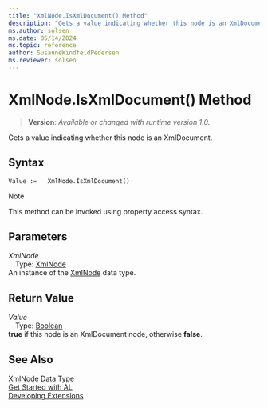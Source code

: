 ```yaml
---
title: "XmlNode.IsXmlDocument() Method"
description: "Gets a value indicating whether this node is an XmlDocument."
ms.author: solsen
ms.date: 05/14/2024
ms.topic: reference
author: SusanneWindfeldPedersen
ms.reviewer: solsen
---
```

[//]: # (START>DO_NOT_EDIT)
[//]: # (IMPORTANT:Do not edit any of the content between here and the END>DO_NOT_EDIT.)
[//]: # (Any modifications should be made in the .xml files in the ModernDev repo.)
# XmlNode.IsXmlDocument() Method
> **Version**: _Available or changed with runtime version 1.0._

Gets a value indicating whether this node is an XmlDocument.


## Syntax
```AL
Value :=   XmlNode.IsXmlDocument()
```
> [!NOTE]
> This method can be invoked using property access syntax.
## Parameters
*XmlNode*  
&emsp;Type: [XmlNode](xmlnode-data-type.md)  
An instance of the [XmlNode](xmlnode-data-type.md) data type.  

## Return Value
*Value*  
&emsp;Type: [Boolean](../boolean/boolean-data-type.md)  
**true** if this node is an XmlDocument node, otherwise **false**.


[//]: # (IMPORTANT: END>DO_NOT_EDIT)
## See Also
[XmlNode Data Type](xmlnode-data-type.md)  
[Get Started with AL](../../devenv-get-started.md)  
[Developing Extensions](../../devenv-dev-overview.md)
